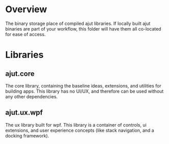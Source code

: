 # Overview
The binary storage place of compiled ajut libraries. If locally built ajut binaries are part of your workflow, this folder will have them all co-located for ease of access.

# Libraries
## ajut.core
The core library, containing the baseline ideas, extensions, and utilities for building apps. This library has no UI/UX, and therefore can be used without any other dependencies.

## ajut.ux.wpf
The ux library built for wpf. This library is a container of controls, ui extensions, and user experience concepts (like stack navigation, and a docking framework).